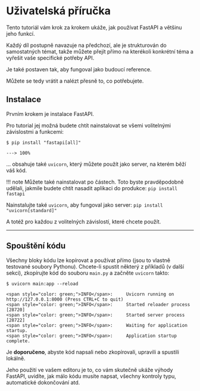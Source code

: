 # Uživatelská příručka

Tento tutoriál vám krok za krokem ukáže, jak používat FastAPI a většinu jeho funkcí.

Každý díl postupně navazuje na předchozí, ale je strukturován do samostatných témat, takže můžete přejít přímo na kterékoli konkrétní téma a vyřešit vaše specifické potřeby API.

Je také postaven tak, aby fungoval jako budoucí reference.

Můžete se tedy vrátit a nalézt přesně to, co potřebujete.


## Instalace

Prvním krokem je instalace FastAPI.

Pro tutorial jej možná budete chtít nainstalovat se všemi volitelnými závislostmi a funkcemi:
<div class="termy">

```console
$ pip install "fastapi[all]"

---> 100%
```

</div>

... obsahuje také `uvicorn`, který můžete použít jako server, na kterém běží váš kód.


!!! note
Můžete také nainstalovat po částech.
Toto byste pravděpodobně udělali, jakmile budete chtít nasadit aplikaci do produkce:
    ```
    pip install fastapi
    ```

Nainstalujte také `uvicorn`, aby fungoval jako server:
    ```
    pip install "uvicorn[standard]"
    ```

A totéž pro každou z volitelných závislostí, které chcete použít.

---

## Spouštění kódu

Všechny bloky kódu lze kopírovat a používat přímo (jsou to vlastně testované soubory Pythonu).
Chcete-li spustit některý z příkladů (v další sekci), zkopírujte kód do souboru `main.py` a začněte `uvicorn` takto:
<div class="termy">

```console
$ uvicorn main:app --reload

<span style="color: green;">INFO</span>:     Uvicorn running on http://127.0.0.1:8000 (Press CTRL+C to quit)
<span style="color: green;">INFO</span>:     Started reloader process [28720]
<span style="color: green;">INFO</span>:     Started server process [28722]
<span style="color: green;">INFO</span>:     Waiting for application startup.
<span style="color: green;">INFO</span>:     Application startup complete.
```

</div>

Je **doporučeno**, abyste kód napsali nebo zkopírovali, upravili a spustili lokálně.

Jeho použití ve vašem editoru je to, co vám skutečně ukáže výhody FastAPI, uvidíte, jak málo kódu musíte napsat, všechny kontroly typu, automatické dokončování atd.
